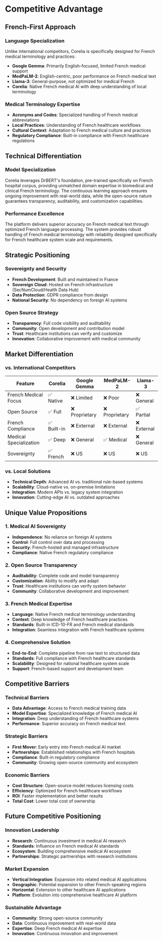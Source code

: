 # Competitive Advantage

## French-First Approach

### Language Specialization
Unlike international competitors, Corelia is specifically designed for French medical terminology and practices:

- **Google Gemma**: Primarily English-focused, limited French medical support
- **MedPaLM-2**: English-centric, poor performance on French medical text
- **Llama-3**: General-purpose, not optimized for medical French
- **Corelia**: Native French medical AI with deep understanding of local terminology

### Medical Terminology Expertise
- **Acronyms and Codes**: Specialized handling of French medical abbreviations
- **Local Practices**: Understanding of French healthcare workflows
- **Cultural Context**: Adaptation to French medical culture and practices
- **Regulatory Compliance**: Built-in compliance with French healthcare regulations

## Technical Differentiation

### Model Specialization
Corelia leverages DrBERT's foundation, pre-trained specifically on French hospital corpus, providing unmatched domain expertise in biomedical and clinical French terminology. The continuous learning approach ensures ongoing improvement with real-world data, while the open-source nature guarantees transparency, auditability, and customization capabilities.

### Performance Excellence
The platform delivers superior accuracy on French medical text through optimized French language processing. The system provides robust handling of French medical terminology with reliability designed specifically for French healthcare system scale and requirements.

## Strategic Positioning

### Sovereignty and Security
- **French Development**: Built and maintained in France
- **Sovereign Cloud**: Hosted on French infrastructure (SecNumCloud/Health Data Hub)
- **Data Protection**: GDPR compliance from design
- **National Security**: No dependency on foreign AI systems

### Open Source Strategy
- **Transparency**: Full code visibility and auditability
- **Community**: Open development and contribution model
- **Trust**: Healthcare institutions can verify and customize
- **Innovation**: Collaborative improvement with medical community

## Market Differentiation

### vs. International Competitors

| Feature | Corelia | Google Gemma | MedPaLM-2 | Llama-3 |
|---------|---------|--------------|-----------|---------|
| French Medical Focus | ✅ Native | ❌ Limited | ❌ Poor | ❌ General |
| Open Source | ✅ Full | ❌ Proprietary | ❌ Proprietary | ✅ Partial |
| French Compliance | ✅ Built-in | ❌ External | ❌ External | ❌ External |
| Medical Specialization | ✅ Deep | ❌ General | ✅ Medical | ❌ General |
| Sovereignty | ✅ French | ❌ US | ❌ US | ❌ US |

### vs. Local Solutions
- **Technical Depth**: Advanced AI vs. traditional rule-based systems
- **Scalability**: Cloud-native vs. on-premise limitations
- **Integration**: Modern APIs vs. legacy system integration
- **Innovation**: Cutting-edge AI vs. outdated approaches

## Unique Value Propositions

### 1. Medical AI Sovereignty
- **Independence**: No reliance on foreign AI systems
- **Control**: Full control over data and processing
- **Security**: French-hosted and managed infrastructure
- **Compliance**: Native French regulatory compliance

### 2. Open Source Transparency
- **Auditability**: Complete code and model transparency
- **Customization**: Ability to modify and adapt
- **Trust**: Healthcare institutions can verify system behavior
- **Community**: Collaborative development and improvement

### 3. French Medical Expertise
- **Language**: Native French medical terminology understanding
- **Context**: Deep knowledge of French healthcare practices
- **Standards**: Built-in ICD-10-FR and French medical standards
- **Integration**: Seamless integration with French healthcare systems

### 4. Comprehensive Solution
- **End-to-End**: Complete pipeline from raw text to structured data
- **Standards**: Full compliance with French healthcare standards
- **Scalability**: Designed for national healthcare system scale
- **Support**: French-based support and development team

## Competitive Barriers

### Technical Barriers
- **Data Advantage**: Access to French medical training data
- **Model Expertise**: Specialized knowledge of French medical AI
- **Integration**: Deep understanding of French healthcare systems
- **Performance**: Superior accuracy on French medical text

### Strategic Barriers
- **First Mover**: Early entry into French medical AI market
- **Partnerships**: Established relationships with French hospitals
- **Compliance**: Built-in regulatory compliance
- **Community**: Growing open-source community and ecosystem

### Economic Barriers
- **Cost Structure**: Open-source model reduces licensing costs
- **Efficiency**: Optimized for French healthcare workflows
- **ROI**: Faster implementation and better results
- **Total Cost**: Lower total cost of ownership

## Future Competitive Positioning

### Innovation Leadership
- **Research**: Continuous investment in medical AI research
- **Standards**: Influence on French medical AI standards
- **Ecosystem**: Building comprehensive medical AI ecosystem
- **Partnerships**: Strategic partnerships with research institutions

### Market Expansion
- **Vertical Integration**: Expansion into related medical AI applications
- **Geographic**: Potential expansion to other French-speaking regions
- **Horizontal**: Extension to other healthcare AI applications
- **Platform**: Evolution into comprehensive healthcare AI platform

### Sustainable Advantage
- **Community**: Strong open-source community
- **Data**: Continuous improvement with real-world data
- **Expertise**: Deep French medical AI expertise
- **Innovation**: Continuous innovation and improvement
